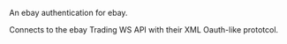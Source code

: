 An ebay authentication for ebay.

Connects to the ebay Trading WS API with their XML Oauth-like prototcol.